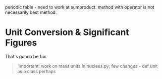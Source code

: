 periodic table - need to work at sumproduct. method with
operator is not necessarily best method.

# Unit Conversion & Significant Figures
That's gonna be fun.

> !important: work on mass units in nucleus.py;
> few changes - def unit as a class perhaps


